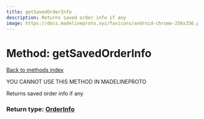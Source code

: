 ```yaml
---
title: getSavedOrderInfo
description: Returns saved order info if any
image: https://docs.madelineproto.xyz/favicons/android-chrome-256x256.png
---
```

# Method: getSavedOrderInfo  
[Back to methods index](index.md)


YOU CANNOT USE THIS METHOD IN MADELINEPROTO


Returns saved order info if any



### Return type: [OrderInfo](../types/OrderInfo.md)

